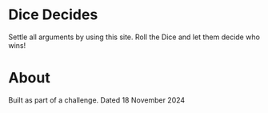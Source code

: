 # Dice Decides
Settle all arguments by using this site. Roll the Dice and let them decide who wins!

# About
Built as part of a challenge. Dated 18 November 2024